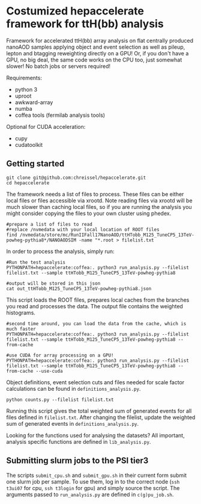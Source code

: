 # Costumized hepaccelerate framework for ttH(bb) analysis 

Framework for accelerated ttH(bb) array analysis on flat centrally produced nanoAOD samples applying object and event selection as well as pileup, lepton and btagging reweighting directly on a GPU! Or, if you don't have a GPU, no big deal, the same code works on the CPU too, just somewhat slower! No batch jobs or servers required!

Requirements:
 - python 3
 - uproot
 - awkward-array
 - numba
 - coffea tools (fermilab analysis tools)

Optional for CUDA acceleration:
 - cupy
 - cudatoolkit


## Getting started

~~~
git clone git@github.com:chreissel/hepaccelerate.git
cd hepaccelerate
~~~

The framework needs a list of files to process. These files can be either local files or files accessible via xrootd. Note reading files via xrootd will be much slower than caching local files, so if you are running the analysis you might consider copying the files to your own cluster using phedex.
~~~
#prepare a list of files to read
#replace /nvmedata with your local location of ROOT files
find /nvmedata/store/mc/RunIIFall17NanoAOD/ttHTobb_M125_TuneCP5_13TeV-powheg-pythia8*/NANOAODSIM -name "*.root > filelist.txt
~~~

In order to process the analysis, simply run:
~~~
#Run the test analysis
PYTHONPATH=hepaccelerate:coffea:. python3 run_analysis.py --filelist filelist.txt --sample ttHTobb_M125_TuneCP5_13TeV-powheg-pythia8

#output will be stored in this json
cat out_ttHTobb_M125_TuneCP5_13TeV-powheg-pythia8.json
~~~
This script loads the ROOT files, prepares local caches from the branches you read and processes the data. The output file contains the weighted histograms.
~~~
#second time around, you can load the data from the cache, which is much faster
PYTHONPATH=hepaccelerate:coffea:. python3 run_analysis.py --filelist filelist.txt --sample ttHTobb_M125_TuneCP5_13TeV-powheg-pythia8 --from-cache

#use CUDA for array processing on a GPU!
PYTHONPATH=hepaccelerate:coffea:. python3 run_analysis.py --filelist filelist.txt --sample ttHTobb_M125_TuneCP5_13TeV-powheg-pythia8 --from-cache --use-cuda
~~~

Object definitions, event selection cuts and files needed for scale factor calculations can be found in `definitions_analysis.py`. 

~~~
python counts.py --filelist filelist.txt
~~~
Running this script gives the total weighted sum of generated events for all files defined in `filelist.txt`. After changing the filelist, update the weighted sum of generated events in `definitions_analysis.py`.

Looking for the functions used for analysing the datasets? All important, analysis specific functions are defined in `lib_analysis.py`.

## Submitting slurm jobs to the PSI tier3
The scripts `submit_cpu.sh` and `submit_gpu.sh` in their current form submit one slurm job per sample. To use them, log in to the correct node (`ssh t3ui07` for cpu, `ssh t3login` for gpu) and simply source the script. The arguments passed to `run_analysis.py` are defined in `c(g)pu_job.sh`.
